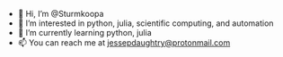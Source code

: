 - 👋 Hi, I’m @Sturmkoopa
- 👀 I’m interested in python, julia, scientific computing, and automation 
- 🌱 I’m currently learning python, julia
- 📫 You can reach me at jessepdaughtry@protonmail.com

<!---
Sturmkoopa/Sturmkoopa is a ✨ special ✨ repository because its `README.md` (this file) appears on your GitHub profile.
You can click the Preview link to take a look at your changes.
--->
